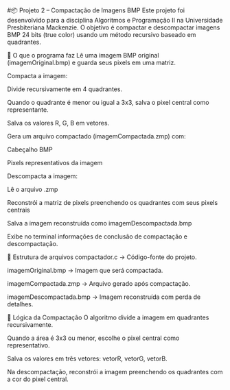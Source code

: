 #📦 Projeto 2 – Compactação de Imagens BMP
Este projeto foi desenvolvido para a disciplina Algoritmos e Programação II na Universidade Presbiteriana Mackenzie.
O objetivo é compactar e descompactar imagens BMP 24 bits (true color) usando um método recursivo baseado em quadrantes.

🔹 O que o programa faz
Lê uma imagem BMP original (imagemOriginal.bmp) e guarda seus pixels em uma matriz.

Compacta a imagem:

Divide recursivamente em 4 quadrantes.

Quando o quadrante é menor ou igual a 3x3, salva o pixel central como representante.

Salva os valores R, G, B em vetores.

Gera um arquivo compactado (imagemCompactada.zmp) com:

Cabeçalho BMP

Pixels representativos da imagem

Descompacta a imagem:

Lê o arquivo .zmp

Reconstrói a matriz de pixels preenchendo os quadrantes com seus pixels centrais

Salva a imagem reconstruída como imagemDescompactada.bmp

Exibe no terminal informações de conclusão de compactação e descompactação.

🔹 Estrutura de arquivos
compactador.c → Código-fonte do projeto.

imagemOriginal.bmp → Imagem que será compactada.

imagemCompactada.zmp → Arquivo gerado após compactação.

imagemDescompactada.bmp → Imagem reconstruída com perda de detalhes.

🔹 Lógica da Compactação
O algoritmo divide a imagem em quadrantes recursivamente.

Quando a área é 3x3 ou menor, escolhe o pixel central como representativo.

Salva os valores em três vetores: vetorR, vetorG, vetorB.

Na descompactação, reconstrói a imagem preenchendo os quadrantes com a cor do pixel central.

